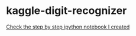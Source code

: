 # kaggle-digit-recognizer

[Check the step by step ipython notebook I created](https://github.com/michaelgzt/kaggle-digit-recognizer/blob/master/Pytorch%20from%20a%20Beginner's%20View.ipynb)
